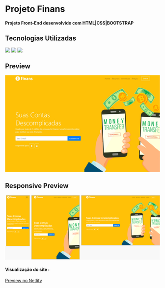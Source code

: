 <h1>Projeto Finans</h1>
<h4>Projeto Front-End desenvolvido com HTML|CSS|BOOTSTRAP</h4>
<h2>Tecnologias Utilizadas</h2>
<div style="display: inline_block">
  <img  src="https://img.shields.io/badge/HTML5-E34F26?style=for-the-badge&logo=html5&logoColor=white">
  <img src="https://img.shields.io/badge/CSS3-1572B6?style=for-the-badge&logo=css3&logoColor=white">
  <img src="https://img.shields.io/badge/JavaScript-F7DF1E?style=for-the-badge&logo=javascript&logoColor=black">
 </div>
<h2>Preview</h2>
<img margin-bottom="20px" src="img/readme2.jpg"">
<h2>Responsive Preview</h2>
<img margin-bottom="20px" src="img/readme1.PNG"">
<h4  style="display: inline_block">Visualização do site :</h4><a   style="display: inline_block" target="blank" href="https://finanssite.netlify.app/">Preview no Netlify</a>


